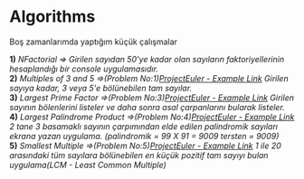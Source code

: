 # Algorithms
Boş zamanlarımda yaptığım küçük çalışmalar

**1)**  *NFactorial => Girilen sayıdan 50'ye kadar olan sayıların faktoriyellerinin hesaplandığı bir console uygulamasıdır.* <br/>
**2)**  *Multiples of 3 and 5 =>(Problem No:1)[ProjectEuler - Example Link](https://projecteuler.net/problem=1) Girilen sayıya kadar, 3 veya 5'e bölünebilen tam sayılar.* <br/>
**3)**  *Largest Prime Factor =>(Problem No:3)[ProjectEuler - Example Link](https://projecteuler.net/problem=3) Girilen sayının bölenlerini listeler ve daha sonra asal çarpanlarını bularak listeler.* <br/>
**4)**  *Largest Palindrome Product =>(Problem No:4)[ProjectEuler - Example Link](https://projecteuler.net/problem=4) 2 tane 3 basamaklı sayının çarpımından elde edilen palindromik sayıları ekrana yazan uygulama. (palindromik = 99 X 91 = 9009 tersten = 9009)* <br/>
**5)**  *Smallest Multiple =>(Problem No:5)[ProjectEuler - Example Link](https://projecteuler.net/problem=5) 1 ile 20 arasındaki tüm sayılara bölünebilen en küçük pozitif tam sayıyı bulan uygulama(LCM - Least Common Multiple)* <br/>

